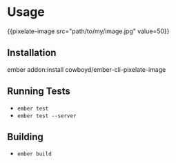 # Usage

{{pixelate-image src="path/to/my/image.jpg" value=50}}

## Installation

ember addon:install cowboyd/ember-cli-pixelate-image


## Running Tests

* `ember test`
* `ember test --server`

## Building

* `ember build`
